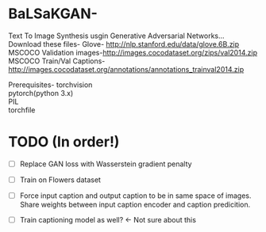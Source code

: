 # BaLSaKGAN-
Text To Image Synthesis usgin Generative Adversarial Networks...
Download these files-
Glove- http://nlp.stanford.edu/data/glove.6B.zip
MSCOCO Validation images-http://images.cocodataset.org/zips/val2014.zip
MSCOCO Train/Val Captions-http://images.cocodataset.org/annotations/annotations_trainval2014.zip

Prerequisites-
torchvision <br>
pytorch(python 3.x) <br>
PIL <br>
torchfile <br>

# TODO (In order!)
 - [ ] Replace GAN loss with Wasserstein gradient penalty
 - [ ] Train on Flowers dataset
 - [ ] Force input caption and output caption to be in same space of images. Share weights between input caption encoder and caption predicition.
 - [ ] Train captioning model as well? <- Not sure about this


